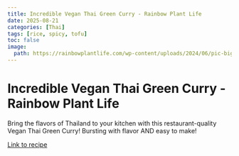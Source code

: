 ```yaml
---
title: Incredible Vegan Thai Green Curry - Rainbow Plant Life
date: 2025-08-21
categories: [Thai]
tags: [rice, spicy, tofu]
toc: false
image:
  path: https://rainbowplantlife.com/wp-content/uploads/2024/06/pic-big-vegan-flavor.jpg
---
```


  # Incredible Vegan Thai Green Curry - Rainbow Plant Life

  Bring the flavors of Thailand to your kitchen with this restaurant-quality Vegan Thai Green Curry! Bursting with flavor AND easy to make!

  [Link to recipe](https://rainbowplantlife.com/vegan-thai-green-curry/)

  